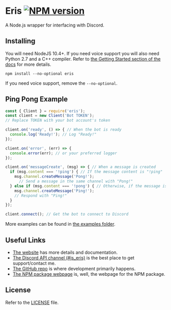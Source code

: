 Eris [![NPM version](https://img.shields.io/npm/v/eris.svg?style=flat-square&color=informational)](https://npmjs.com/package/eris)
====

A Node.js wrapper for interfacing with Discord.

Installing
----------

You will need NodeJS 10.4+. If you need voice support you will also need Python 2.7 and a C++ compiler. Refer to [the Getting Started section of the docs](https://abal.moe/Eris/docs) for more details.

```
npm install --no-optional eris
```

If you need voice support, remove the `--no-optional`.

Ping Pong Example
-----------------

```js
const { Client } = require('eris');
const client = new Client('Bot TOKEN');
// Replace TOKEN with your bot account's token

client.on('ready', () => { // When the bot is ready
  console.log('Ready!'); // Log "Ready!"
});

client.on('error', (err) => {
  console.error(err); // or your preferred logger
});

client.on('messageCreate', (msg) => { // When a message is created
  if (msg.content === '!ping') { // If the message content is "!ping"
    msg.channel.createMessage('Pong!');
      // Send a message in the same channel with "Pong!"
  } else if (msg.content === '!pong') { // Otherwise, if the message is "!pong"
    msg.channel.createMessage('Ping!');
    // Respond with "Ping!"
  }
});

client.connect(); // Get the bot to connect to Discord
```

More examples can be found in [the examples folder](https://github.com/abalabahaha/eris/tree/master/examples).

Useful Links
------------

- [The website](https://abal.moe/Eris/) has more details and documentation.
- [The Discord API channel (#js_eris)](https://abal.moe/Eris/invite) is the best place to get support/contact me.
- [The GitHub repo](https://github.com/abalabahaha/eris) is where development primarily happens.
- [The NPM package webpage](https://npmjs.com/package/eris) is, well, the webpage for the NPM package.

License
-------

Refer to the [LICENSE](LICENSE) file.
